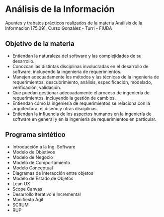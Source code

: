 # Análisis de la Información
Apuntes y trabajos prácticos realizados de la materia Análisis de la Información [75.09], Curso González - Turri - FIUBA

## Objetivo de la materia
* Entiendan la naturaleza del software y las complejidades de su desarrollo.
* Conozcan las distintas disciplinas involucradas en el desarrollo de software, incluyendo la ingeniería de
requerimientos.
* Manejen adecuadamente los métodos y las técnicas de la ingeniería de requerimientos: descubrimiento,
análisis, especificación, modelado, verificación, validación.
* Que puedan gestionar adecuadamente el proceso de ingeniería de requerimientos, incluyendo la gestión de
cambios.
* Entiendan cómo la ingeniería de requerimientos se relaciona con la arquitectura, el diseño y otras disciplinas.
* Entiendan la influencia de los aspectos humanos en la ingeniería de software en general y en la ingeniería de
requerimientos en particular.

## Programa sintético

* Introducción a la Ing. Software
* Modelo de Objetivos
* Modelo de Negocio
* Modelo de Comportamiento
* Modelo Conceptual
* Diagramas de interacción entre objetos
* Modelo de Estado de Objetos
* Lean UX
* Scope Canvas
* Desarrollo Iterativo e Incremental
* Manifiesto Ágil
* SCRUM
* RUP


